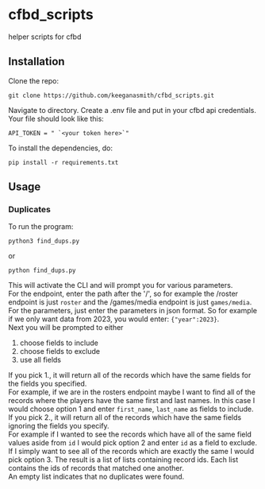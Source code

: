 # cfbd_scripts
helper scripts for cfbd

## Installation

Clone the repo:  
```
git clone https://github.com/keeganasmith/cfbd_scripts.git
```
  
Navigate to directory. Create a .env file and put in your cfbd api credentials.  
Your file should look like this:  
```
API_TOKEN = " `<your token here>`"
```
To install the dependencies, do:
```
pip install -r requirements.txt
```
## Usage  

### Duplicates  

To run the program:

```
python3 find_dups.py  
```
or 
```
python find_dups.py
```
This will activate the CLI and will prompt you for various parameters.  
For the endpoint, enter the path after the '/', so for example the /roster endpoint is just `roster` and the /games/media endpoint is just `games/media`.  
For the parameters, just enter the parameters in json format. So for example if we only want data from 2023, you would enter: `{"year":2023}`.  
Next you will be prompted to either  

1. choose fields to include  
2. choose fields to exclude  
3. use all fields  
  
If you pick 1., it will return all of the records which have the same fields for the fields you specified.  
For example, if we are in the rosters endpoint maybe I want to find all of the records where the players have the same first and last names. In this case I would choose option 1 and enter `first_name`, `last_name` as fields to include.  
If you pick 2., it will return all of the records which have the same fields ignoring the fields you specify.  
For example if I wanted to see the records which have all of the same field values aside from `id` I would pick option 2 and enter `id` as a field to exclude.  
If I simply want to see all of the records which are exactly the same I would pick option 3.
The result is a list of lists containing record ids. Each list contains the ids of records that matched one another.  
An empty list indicates that no duplicates were found.  
